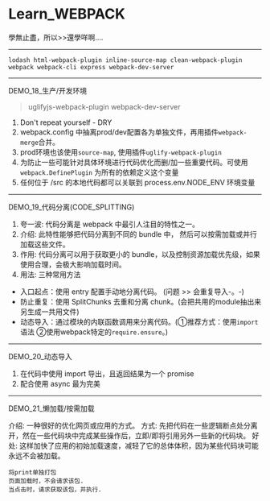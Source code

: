 # Learn_WEBPACK
學無止盡，所以>>還學咩啊....

---

`
lodash
html-webpack-plugin
inline-source-map
clean-webpack-plugin
webpack
webpack-cli
express
webpack-dev-server
`

---

DEMO_18_生产/开发环境

> uglifyjs-webpack-plugin webpack-dev-server

01. Don't repeat yourself - DRY
02. webpack.config 中抽离prod/dev配置各为单独文件，再用插件`webpack-merge`合并。
03. prod环境也该使用`source-map`, 使用插件`uglify-webpack-plugin`
04. 为防止一些可能针对具体环境进行代码优化而删/加一些重要代码。可使用`webpack.DefinePlugin` 为所有的依赖定义这个变量
05. 任何位于 /src 的本地代码都可以关联到 process.env.NODE_ENV 环境变量   


---

DEMO_19_代码分离(CODE_SPLITTING)
01. 夸一波: 代码分离是 webpack 中最引人注目的特性之一。
02. 介绍: 此特性能够把代码分离到不同的 bundle 中， 然后可以按需加载或并行加载这些文件。
03. 作用: 代码分离可以用于获取更小的 bundle，以及控制资源加载优先级，如果使用合理，会极大影响加载时间。
04. 用法: 三种常用方法
- 入口起点：使用 entry 配置手动地分离代码。 (问题 >> 会重复导入-。-)
- 防止重复：使用 SplitChunks 去重和分离 chunk。(会把共用的module抽出来另生成一共用文件)
- 动态导入：通过模块的内联函数调用来分离代码。(①推荐方式：使用`import`语法 ②使用webpack特定的`require.ensure`。)

---

DEMO_20_动态导入

01. 在代码中使用 import 导出，且返回结果为一个 promise
02. 配合使用 async 最为完美

---

DEMO_21_懒加载/按需加载

介绍: 一种很好的优化网页或应用的方式。
方式: 先把代码在一些逻辑断点处分离开，然在一些代码块中完成某些操作后，立即/即将引用另外一些新的代码块。
好处: 这样加快了应用的初始加载速度，减轻了它的总体体积，因为某些代码块可能永远不会被加载。

    将print单独打包
    页面加载时，不会请求该包.
    当点击时，请求获取该包，并执行.

